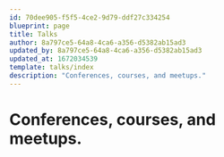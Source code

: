 ```yaml
---
id: 70dee905-f5f5-4ce2-9d79-ddf27c334254
blueprint: page
title: Talks
author: 8a797ce5-64a8-4ca6-a356-d5382ab15ad3
updated_by: 8a797ce5-64a8-4ca6-a356-d5382ab15ad3
updated_at: 1672034539
template: talks/index
description: "Conferences, courses, and meetups."
---
```

# Conferences, courses, and meetups.
